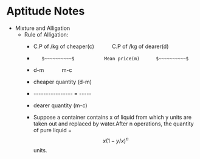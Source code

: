 # Aptitude Notes

* Mixture and Alligation
  * Rule of Alligation:
    * C.P of /kg of cheaper(c)      $~~~~~~~~~~$       C.P of /kg of dearer(d)
    *        $~~~~~~~~~~$           Mean price(m)      $~~~~~~~~~~$
    * d-m     $~~~~~~~~~~$ m-c
    
    *   cheaper quantity    (d-m)
    *   ---------------- =  -----
    *   dearer quantity     (m-c)


    * Suppose a container contains x of liquid from which y units are taken out and replaced by water.After n operations, the quantity of pure liquid = $$ x (1 - y/x)^n $$ units.
